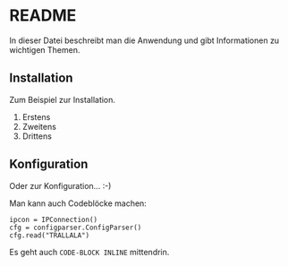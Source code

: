 # README

In dieser Datei beschreibt man die Anwendung und gibt Informationen zu
wichtigen Themen.

## Installation

Zum Beispiel zur Installation.

1. Erstens
2. Zweitens
3. Drittens

## Konfiguration

Oder zur Konfiguration... :-)

Man kann auch Codeblöcke machen:

    ipcon = IPConnection()
    cfg = configparser.ConfigParser()
    cfg.read("TRALLALA")

Es geht auch `CODE-BLOCK INLINE` mittendrin.

